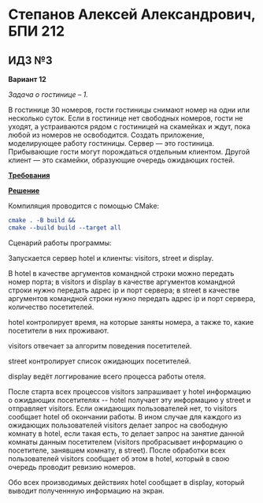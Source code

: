 # Степанов Алексей Александрович, БПИ 212
## ИДЗ №3

**Вариант 12**

*Задача о гостинице – 1.*

В гостинице 30 номеров, гости гостиницы снимают номер на одни или несколько
суток. Если в гостинице нет свободных номеров, гости не уходят, а устраиваются
рядом с гостиницей на скамейках и ждут, пока любой из номеров не
освободится. Создать приложение, моделирующее работу гостиницы.
Сервер — это гостиница.
Прибывающие гости могут порождаться отдельным клиентом.
Другой клиент — это скамейки, образующие очередь ожидающих гостей.

[**Требования**](requirements.md)

[**Решение**](src)

Компиляция проводится с помощью CMake:

```cmake
cmake . -B build &&
cmake --build build --target all
```

Сценарий работы программы:

Запускается сервер hotel и клиенты: visitors, street и display.

В hotel в качестве аргументов командной строки можно передать номер порта; в visitors и display в качестве аргументов командной строки нужно передать адрес ip и порт сервера; в street в качестве аргументов командной строки нужно передать адрес ip и порт сервера, количество посетителей.

hotel контролирует время, на которые заняты номера, а также то, какие посетители в них проживают.

visitors отвечает за алгоритм поведения посетителей.

street контролирует список ожидающих посетителей.

display ведёт логгирование всего процесса работы отеля.

После старта всех процессов visitors запрашивает у hotel информацию о ожидающих посетителях -- hotel получает эту информацию у street и отправляет visitors. Если ожидающих пользователей нет, то visitors сообщает hotel об окончании работы. В ином случае для каждого из ожидающих пользователей visitors делает запрос на свободную комнату в hotel, если такая есть, то делает запрос на занятие данной комнаты данным посетителем (visitors пробрасывает информацию о посетителе, занявшем комнату, в street). После обработки всех пользователей visitors сообщает об этом в hotel, который в свою очередь проводит ревизию номеров.

Обо всех производимых действиях hotel сообщает в display, который выводит полученнную информацию на экран.